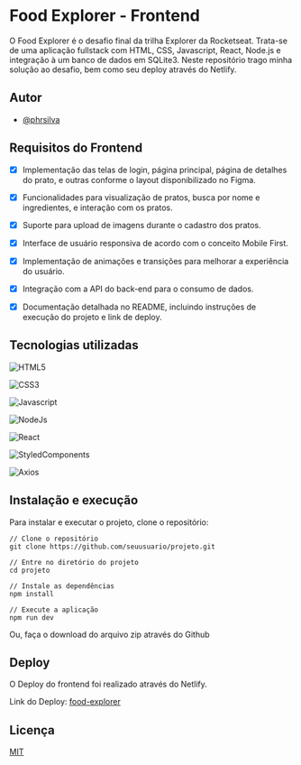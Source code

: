 # Food Explorer - Frontend

O Food Explorer é o desafio final da trilha Explorer da Rocketseat. Trata-se de uma aplicação fullstack com HTML, CSS, Javascript, React, Node.js e integração à um banco de dados em SQLite3. 
Neste repositório trago minha solução ao desafio, bem como seu deploy através do Netlify. 

## Autor

- [@phrsilva](https://www.github.com/phrsilva)

## Requisitos do Frontend 

- [x] Implementação das telas de login, página principal, página de detalhes do prato, e outras conforme o layout disponibilizado no Figma.
- [x] Funcionalidades para visualização de pratos, busca por nome e ingredientes, e interação com os pratos.
- [x] Suporte para upload de imagens durante o cadastro dos pratos.
- [x] Interface de usuário responsiva de acordo com o conceito Mobile First.
- [x] Implementação de animações e transições para melhorar a experiência do usuário.
- [x] Integração com a API do back-end para o consumo de dados.
- [x] Documentação detalhada no README, incluindo instruções de execução do projeto e link de deploy.


## Tecnologias utilizadas

![HTML5](https://img.shields.io/badge/html5-grey?style=for-the-badge&logo=html5) 

![CSS3](https://img.shields.io/badge/CSS3-grey?style=for-the-badge&logo=CSS3)

![Javascript](https://img.shields.io/badge/Javascript-grey?style=for-the-badge&logo=javascript)

![NodeJs](https://img.shields.io/badge/NODEJS-grey?style=for-the-badge&logo=nodedotjs)

![React](https://img.shields.io/badge/React-grey?style=for-the-badge&logo=react)

![StyledComponents](https://img.shields.io/badge/Styled_components-grey?style=for-the-badge&logo=styledcomponents)

![Axios](https://img.shields.io/badge/axios-grey?style=for-the-badge&logo=axios)

## Instalação e execução

Para instalar e executar o projeto, clone o repositório:

```
// Clone o repositório
git clone https://github.com/seuusuario/projeto.git

// Entre no diretório do projeto
cd projeto

// Instale as dependências
npm install

// Execute a aplicação
npm run dev
```

Ou, faça o download do arquivo zip através do Github
## Deploy

O Deploy do frontend foi realizado através do Netlify.


Link do Deploy: [food-explorer](https://food-explorer-phrsilva.netlify.app/)

## Licença

[MIT](https://choosealicense.com/licenses/mit/)

